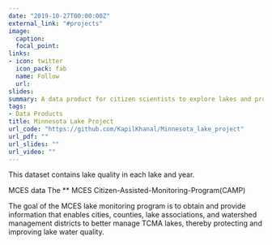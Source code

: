 ```yaml
---
date: "2019-10-27T00:00:00Z"
external_link: "#projects"
image:
  caption: 
  focal_point: 
links:
- icon: twitter
  icon_pack: fab
  name: Follow
  url: 
slides: 
summary: A data product for citizen scientists to explore lakes and property values around lakes in Minnesota
tags:
- Data Products
title: Minnesota Lake Project
url_code: "https://github.com/KapilKhanal/Minnesota_lake_project"
url_pdf: ""
url_slides: ""
url_video: ""
---
```

This dataset contains lake quality in each lake and year.

MCES data
The ** MCES Citizen-Assisted-Monitoring-Program(CAMP)

The goal of the MCES lake monitoring program is to obtain and provide information that enables cities, counties, lake associations, and watershed management districts to better manage TCMA lakes, thereby protecting and improving lake water quality.
